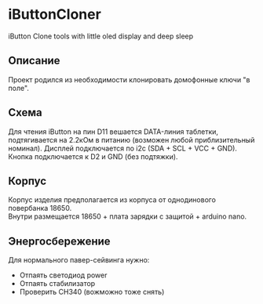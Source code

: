 # iButtonCloner
iButton Clone tools with little oled display and deep sleep

## Описание
Проект родился из необходимости клонировать домофонные ключи "в поле".  

## Схема
Для чтения iButton на пин D11 вешается DATA-линия таблетки, подтягивается на 2.2кОм в питанию (возможен любой приблизительный номинал).
Дисплей подключается по i2c (SDA + SCL + VCC + GND).
Кнопка подключается к D2 и GND (без подтяжки).

## Корпус
Корпус изделия предполагается из корпуса от однодинового повербанка 18650.  
Внутри размещается 18650 + плата зарядки с защитой + arduino nano.

## Энергосбережение
Для нормального павер-сейвинга нужно:
- Отпаять светодиод power
- Отпаять стабилизатор
- Проверить CH340 (вожможно тоже снять)
